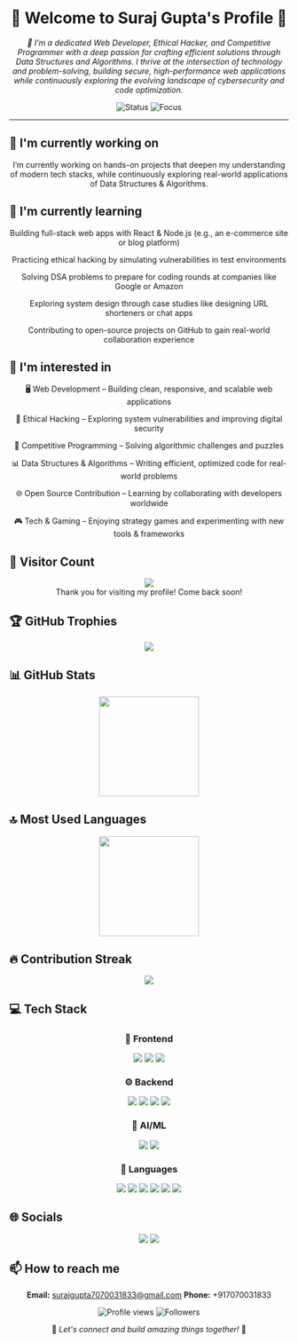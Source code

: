 <div align="center">

# 🌟 Welcome to Suraj Gupta's Profile 🌟

<p><em>🚀 I’m a dedicated Web Developer, Ethical Hacker, and Competitive Programmer with a deep passion for crafting efficient solutions through Data Structures and Algorithms. I thrive at the intersection of technology and problem-solving, building secure, high-performance web applications while continuously exploring the evolving landscape of cybersecurity and code optimization.</em></p>

<img src="https://img.shields.io/badge/Status-Available_for_collaboration-brightgreen" alt="Status" />
<img src="https://img.shields.io/badge/Focus-Web_Development-blue" alt="Focus" />

</div>

<hr>

## 🔭 I'm currently working on

<div align="center"><p>I’m currently working on hands-on projects that deepen my understanding of modern tech stacks, while continuously exploring real-world applications of Data Structures & Algorithms.</p></div>

## 🌱 I'm currently learning

<div align="center">
Building full-stack web apps with React & Node.js (e.g., an e-commerce site or blog platform)

Practicing ethical hacking by simulating vulnerabilities in test environments

Solving DSA problems to prepare for coding rounds at companies like Google or Amazon

Exploring system design through case studies like designing URL shorteners or chat apps

Contributing to open-source projects on GitHub to gain real-world collaboration experience</p></div>

## 👀 I'm interested in

<div align="center"><p>
🖥️ Web Development – Building clean, responsive, and scalable web applications

🔐 Ethical Hacking – Exploring system vulnerabilities and improving digital security

🧠 Competitive Programming – Solving algorithmic challenges and puzzles

📊 Data Structures & Algorithms – Writing efficient, optimized code for real-world problems

🌐 Open Source Contribution – Learning by collaborating with developers worldwide

🎮 Tech & Gaming – Enjoying strategy games and experimenting with new tools & frameworks</p></div>

## 👀 Visitor Count

<!-- ⚠️ Important: Replace 'Surajgupta001' with your actual GitHub username in the URL below -->
<p align="center">
  <img src="https://profile-counter.glitch.me/Surajgupta001/count.svg" />
  <br>Thank you for visiting my profile! Come back soon!
</p>

## 🏆 GitHub Trophies

<!-- ⚠️ Important: Replace 'Surajgupta001' with your actual GitHub username in the URL below -->
<p align="center">
  <img src="https://github-profile-trophy.vercel.app/?username=Surajgupta001&theme=juicyfresh&column=7&margin-w=15&margin-h=15" />
</p>

## 📊 GitHub Stats

<!-- ⚠️ Important: Replace 'Surajgupta001' with your actual GitHub username in the URL below -->
<div align="center">
  <img height="180em" src="https://github-readme-stats.vercel.app/api?username=Surajgupta001&show_icons=true&theme=radical&include_all_commits=true&count_private=true"/>
</div>

## 🔝 Most Used Languages

<!-- ⚠️ Important: Replace 'Surajgupta001' with your actual GitHub username in the URL below -->
<div align="center">
  <img height="180em" src="https://github-readme-stats.vercel.app/api/top-langs/?username=Surajgupta001&layout=compact&langs_count=10&theme=radical"/>
</div>

## 🔥 Contribution Streak

<!-- ⚠️ Important: Replace 'Surajgupta001' with your actual GitHub username in the URL below -->
<div align="center">
  <img src="https://github-readme-streak-stats.herokuapp.com/?user=Surajgupta001&theme=radical&hide_border=false" />
</div>

## 💻 Tech Stack

<div align="center">

### 🎨 Frontend

<img src="https://img.shields.io/badge/-React-05122A?style=for-the-badge&color=ff69b4"> <img src="https://img.shields.io/badge/-HTML5-05122A?style=for-the-badge&color=ff69b4"> <img src="https://img.shields.io/badge/-CSS3-05122A?style=for-the-badge&color=ff69b4">

### ⚙️ Backend

<img src="https://img.shields.io/badge/-Node.js-05122A?style=for-the-badge&color=4169e1"> <img src="https://img.shields.io/badge/-Express-05122A?style=for-the-badge&color=4169e1"> <img src="https://img.shields.io/badge/-MongoDB-05122A?style=for-the-badge&color=4169e1"> <img src="https://img.shields.io/badge/-MySQL-05122A?style=for-the-badge&color=4169e1">

### 🧠 AI/ML

<img src="https://img.shields.io/badge/-NumPy-05122A?style=for-the-badge&color=00CED1"> <img src="https://img.shields.io/badge/-Pandas-05122A?style=for-the-badge&color=00CED1">

### 💬 Languages

<img src="https://img.shields.io/badge/-JavaScript-05122A?style=for-the-badge&color=FFA500"> <img src="https://img.shields.io/badge/-TypeScript-05122A?style=for-the-badge&color=FFA500"> <img src="https://img.shields.io/badge/-Python-05122A?style=for-the-badge&color=FFA500"> <img src="https://img.shields.io/badge/-Java-05122A?style=for-the-badge&color=FFA500"> <img src="https://img.shields.io/badge/-C++-05122A?style=for-the-badge&color=FFA500"> <img src="https://img.shields.io/badge/-C-05122A?style=for-the-badge&color=FFA500">

</div>

## 🌐 Socials

<div align="center">

<a href="https://github.com/Surajgupta001"><img src="https://img.shields.io/badge/github-%23121011.svg?style=for-the-badge&logo=github&logoColor=white&color=9a6bdf"></a> <a href="https://www.linkedin.com/in/suraj-gupta-15634028a/"><img src="https://img.shields.io/badge/linkedin-%230077B5.svg?style=for-the-badge&logo=linkedin&logoColor=white&color=df6b9a"></a> 

</div>

## 📫 How to reach me

<div align="center">

**Email:** surajgupta7070031833@gmail.com
**Phone:** +917070031833

</div>

<div align="center">

<!-- ⚠️ Important: Replace 'Surajgupta001' with your actual GitHub username in the URLs below -->
<img src="https://komarev.com/ghpvc/?username=Surajgupta001&style=for-the-badge&color=blueviolet" alt="Profile views"/>

<img src="https://img.shields.io/github/followers/Surajgupta001?style=for-the-badge&color=ff69b4" alt="Followers"/>

<p>🌈 <i>Let's connect and build amazing things together!</i> 🚀</p>

</div>
